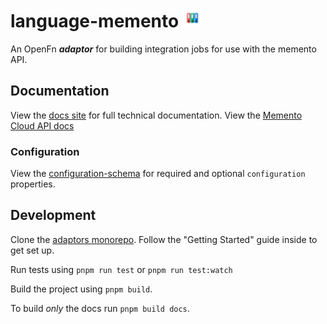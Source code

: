 # language-memento <img src='./assets/square.png' width="30" height="30"/>

An OpenFn **_adaptor_** for building integration jobs for use with the
memento API.

## Documentation

View the
[docs site](https://docs.openfn.org/adaptors/packages/memento-docs) for
full technical documentation. View the [Memento Cloud API docs](https://mementodatabase.docs.apiary.io/#introduction)

### Configuration

View the
[configuration-schema](https://docs.openfn.org/adaptors/packages/memento-configuration-schema/)
for required and optional `configuration` properties.

## Development

Clone the [adaptors monorepo](https://github.com/OpenFn/adaptors). Follow the
"Getting Started" guide inside to get set up.

Run tests using `pnpm run test` or `pnpm run test:watch`

Build the project using `pnpm build`.

To build _only_ the docs run `pnpm build docs`.
